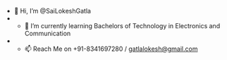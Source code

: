 - 👋 Hi, I’m @SaiLokeshGatla
- - 🌱 I’m currently learning Bachelors of Technology in Electronics and Communication
- - 📫 Reach Me on +91-8341697280 / gatlalokesh@gmail.com

<!---
SaiLokeshGatla/SaiLokeshGatla is a ✨ special ✨ repository because its `README.md` (this file) appears on your GitHub profile.
You can click the Preview link to take a look at your changes.
--->
